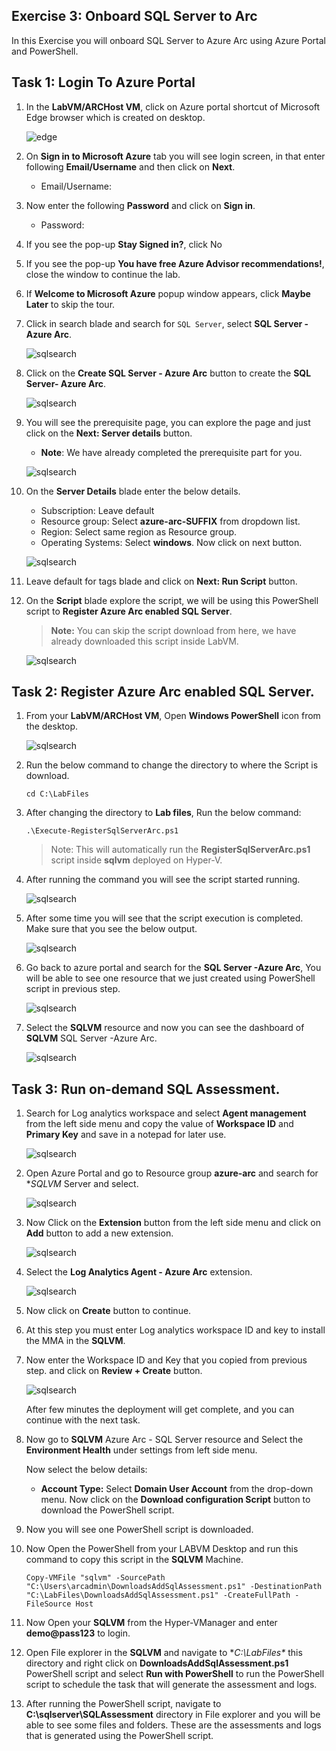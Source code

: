 ## Exercise 3: Onboard SQL Server to Arc
In this Exercise you will onboard SQL Server to Azure Arc using Azure Portal and PowerShell.

## Task 1: Login To Azure Portal

1. In the **LabVM/ARCHost VM**, click on Azure portal shortcut of Microsoft Edge browser which is created on desktop.
  
    ![](.././media/0.png "edge")
   
1. On **Sign in to Microsoft Azure** tab you will see login screen, in that enter following **Email/Username** and then click on **Next**. 
   * Email/Username: <inject key="AzureAdUserEmail"></inject>
   
1. Now enter the following **Password** and click on **Sign in**.
   * Password: <inject key="AzureAdUserPassword"></inject>
   
1. If you see the pop-up **Stay Signed in?**, click No

1. If you see the pop-up **You have free Azure Advisor recommendations!**, close the window to continue the lab.

1. If **Welcome to Microsoft Azure** popup window appears, click **Maybe Later** to skip the tour.
      
1. Click in search blade and search for ```SQL Server```, select **SQL Server - Azure Arc**.
 
    ![](.././media/sqlserver.png "sqlsearch")
   
1. Click on the **Create SQL Server - Azure Arc** button to create the **SQL Server- Azure Arc**. 
 
    ![](.././media/createsql.png "sqlsearch")
   
1. You will see the prerequisite page, you can explore the page and just click on the **Next: Server details** button.
    
    - **Note**: We have already completed the prerequisite part for you. 
    
    ![](.././media/presql.png "sqlsearch")
   
1. On the **Server Details** blade enter the below details.
 
     - Subscription: Leave default
     - Resource group: Select **azure-arc-SUFFIX** from dropdown list.
     - Region: Select same region as Resource group.
     - Operating Systems: Select **windows**.
       Now click on next button.
   
    ![](.././media/detailsql.png "sqlsearch")
   
1. Leave default for tags blade and click on **Next: Run Script** button.
 
1. On the **Script** blade explore the script, we will be using this PowerShell script to **Register Azure Arc enabled SQL Server**.
 
     > **Note:** You can skip the script download from here, we have already downloaded this script inside LabVM.
    
    ![](.././media/runsql.png "sqlsearch")
     
## Task 2: Register Azure Arc enabled SQL Server.

1. From your **LabVM/ARCHost VM**, Open **Windows PowerShell** icon from the desktop.
 
    ![](.././media/powershell.png "sqlsearch")
  
1. Run the below command to change the directory to where the Script is download.
 
     ``` cd C:\LabFiles ```
     
1. After changing the directory to **Lab files**, Run the below command:

     ``` .\Execute-RegisterSqlServerArc.ps1 ```
     
    > Note: This will automatically run the **RegisterSqlServerArc.ps1** script inside **sqlvm** deployed on Hyper-V.

1. After running the command you will see the script started running.

    ![](.././media/run.png "sqlsearch")
  
1. After some time you will see that the script execution is completed. Make sure that you see the below output.

    ![](.././media/completed.png "sqlsearch")
  
1. Go back to azure portal and search for the **SQL Server -Azure Arc**, You will be able to see one resource that we just created using PowerShell script in previous step.

    ![](.././media/sqlvm.png "sqlsearch")
  
 1. Select the **SQLVM** resource and now you can see the dashboard of **SQLVM** SQL Server -Azure Arc.

    ![](.././media/dashsql.png "sqlsearch")
 
 
## Task 3: Run on-demand SQL Assessment.



 1. Search for Log analytics workspace and select **Agent management** from the left side menu and copy the value of **Workspace ID** and **Primary Key** and save in a notepad for later use.
 
    ![](.././media/log.png "sqlsearch")

 1. Open Azure Portal and go to Resource group **azure-arc** and search for **SQLVM* Server and select.
 
    ![](.././media/sqlserver1.png "sqlsearch") 
    
 1. Now Click on the **Extension** button from the left side menu and click on **Add** button to add a new extension.
 
    ![](.././media/mma.png "sqlsearch")
    
 1. Select the **Log Analytics Agent - Azure Arc** extension.
 
    ![](.././media/extension1.png "sqlsearch")
    
 1. Now click on **Create** button to continue. 
   
 1. At this step you must enter Log analytics workspace ID and key to install the MMA in the **SQLVM**.
  
 1. Now enter the Workspace ID and Key that you copied from previous step. and click on **Review + Create** button. 
 
    ![](.././media/create1.png "sqlsearch")
   
    After few minutes the deployment will get complete, and you can continue with the next task.
 
 1. Now go to **SQLVM** Azure Arc - SQL Server resource and Select the **Environment Health** under settings from left side menu.
    
    Now select the below details:
    * **Account Type:** Select **Domain User Account** from the drop-down menu.
    Now click on the **Download configuration Script** button to download the PowerShell script.
    
    [](.././media/sqlvm.png "sqlsearch")
    
 1. Now you will see one PowerShell script is downloaded.
   
    [](.././media/download.png "sqlsearch")
    
 1. Now Open the PowerShell from your LABVM Desktop and run this command to copy this script in the **SQLVM** Machine.
    
    ``` Copy-VMFile "sqlvm" -SourcePath "C:\Users\arcadmin\DownloadsAddSqlAssessment.ps1" -DestinationPath "C:\LabFiles\DownloadsAddSqlAssessment.ps1" -CreateFullPath -FileSource Host ```
    
 1. Now Open your **SQLVM** from the Hyper-VManager and enter **demo@pass123** to login.
 
 1. Open File explorer in the **SQLVM** and navigate to **C:\LabFiles\** this directory and right click on **DownloadsAddSqlAssessment.ps1** PowerShell script and select **Run with PowerShell** to run the PowerShell script to schedule the task that will generate the assessment and logs.
 
    [](.././media/file.png "sqlsearch")
    
 1. After running the PowerShell script, navigate to **C:\sqlserver\SQLAssessment** directory in File explorer and you will be able to see some files and folders. These are the assessments and logs that is generated using the PowerShell script.
 
